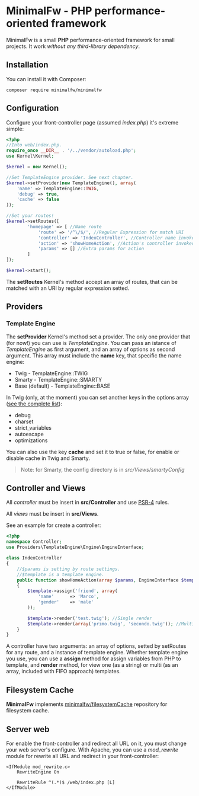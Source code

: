 # MinimalFw - PHP performance-oriented framework
MinimalFw is a small **PHP** performance-oriented framework for small projects. It work *without any third-library dependency*.

## Installation

You can install it with Composer:

```
composer require minimalfw/minimalfw
```

## Configuration

Configure your front-controller page (assumed *index.php*) it's extreme simple:

```PHP
<?php
//Into web/index.php.
require_once __DIR__ . '/../vendor/autoload.php';
use Kernel\Kernel;

$kernel = new Kernel();

//Set TemplateEngine provider. See next chapter.
$kernel->setProvider(new TemplateEngine(), array(
    'name' => TemplateEngine::TWIG,
    'debug' => true,
    'cache' => false
));

//Set your routes!
$kernel->setRoutes([
        'homepage' => [ //Name route
            'route' => '/^\/$/', //Regular Expression for match URI
            'controller' => 'IndexController', //Controller name invoked if match
            'action' => 'showHomeAction', //Action's controller invoked if match
            'params' => [] //Extra params for action
        ]
]);

$kernel->start();
```
The **setRoutes** Kernel's method accept an array of routes, that can be matched with an URI by regular expression setted.

## Providers

### Template Engine

The **setProvider** Kernel's method set a provider. The only one provider that (for now!) you can use is *TemplateEngine*. You can pass an istance
of *TemplateEngine* as first argument, and an array of options as second argument. This array must include the **name** key, that specific the name engine:

* Twig           - TemplateEngine::TWIG
* Smarty         - TemplateEngine::SMARTY
* Base (default) - TemplateEngine::BASE

In Twig (only, at the moment) you can set another keys in the options array ([see the complete list](http://twig.sensiolabs.org/doc/2.x/api.html#environment-options)):
* debug
* charset
* strict_variables
* autoescape
* optimizations

You can also use the key **cache** and set it to true or false, for enable or disable cache in Twig and Smarty.

> Note: for Smarty, the config directory is in *src/Views/smartyConfig*

## Controller and Views

All *controller* must be insert in **src/Controller** and use [PSR-4](http://www.php-fig.org/psr/psr-4/) rules.

All *views* must be insert in **src/Views**.

See an example for create a controller:

```PHP
<?php
namespace Controller;
use Providers\TemplateEngine\Engine\EngineInterface;

class IndexController
{
    //$params is setting by route settings. 
    //$template is a template engine.
    public function showHomeAction(array $params, EngineInterface $template)
    {
        $template->assign('friend', array(
            'name'      => 'Marco',
            'gender'    => 'male'
        ));

        $template->render('test.twig'); //Single render
        $template->render(array('primo.twig', 'secondo.twig')); //Multi render
    }
}

```
A controller have two arguments: an array of options, setted by setRoutes for any route, and a instance
of template engine. Whether template engine you use, you can use a **assign** method for assign variables
from PHP to template, and **render** method, for view one (as a string) or multi (as an array, included with FIFO
approach) templates.

## Filesystem Cache
**MinimalFw** implements [minimalfw/filesystemCache](https://github.com/marco476/filesystem-cache) repository for filesystem cache.

## Server web
For enable the front-controller and redirect all URL on it, you must change your web server's configure.
With Apache, you can use a *mod_rewrite* module for rewrite all URL and redirect in your front-controller:

```
<IfModule mod_rewrite.c>
    RewriteEngine On

    RewriteRule ^(.*)$ /web/index.php [L]
</IfModule>
```
